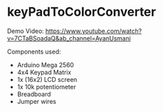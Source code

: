 # keyPadToColorConverter

Demo Video: https://www.youtube.com/watch?v=7CTaBSoadaQ&ab_channel=AyanUsmani


Components used:

- Arduino Mega 2560
- 4x4 Keypad Matrix
- 1x (16x2) LCD screen
- 1x 10k potentiometer
- Breadboard
- Jumper wires
